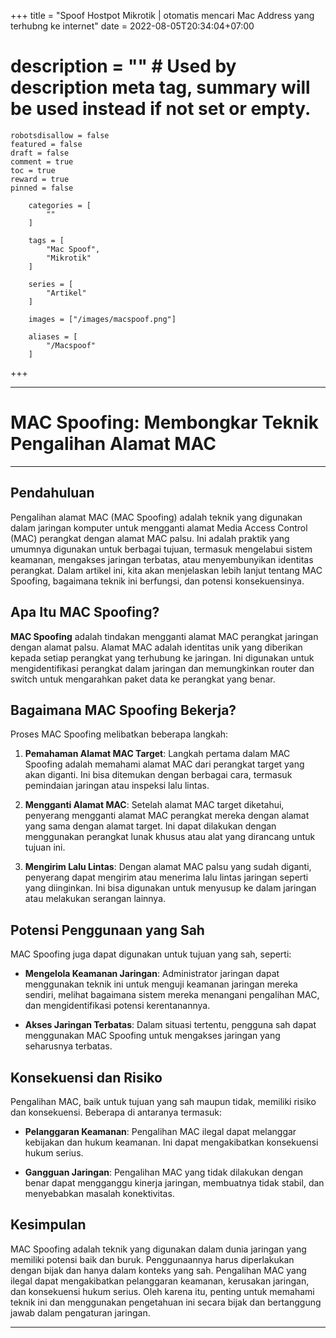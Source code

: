 +++
	title = "Spoof Hostpot Mikrotik | otomatis mencari Mac Address yang terhubng ke internet"
	date = 2022-08-05T20:34:04+07:00
#	description = "" # Used by description meta tag, summary will be used instead if not set or empty.
	robotsdisallow = false
	featured = false
	draft = false
	comment = true
	toc = true
	reward = true
	pinned = false

		categories = [
			""
		]

		tags = [
			"Mac Spoof",
			"Mikrotik"
		]

		series = [
			"Artikel"
		]

		images = ["/images/macspoof.png"]

		aliases = [
			"/Macspoof"
		]
+++



<!--more-->
- - -
# MAC Spoofing: Membongkar Teknik Pengalihan Alamat MAC

---

## Pendahuluan

Pengalihan alamat MAC (MAC Spoofing) adalah teknik yang digunakan dalam jaringan komputer untuk mengganti alamat Media Access Control (MAC) perangkat dengan alamat MAC palsu. Ini adalah praktik yang umumnya digunakan untuk berbagai tujuan, termasuk mengelabui sistem keamanan, mengakses jaringan terbatas, atau menyembunyikan identitas perangkat. Dalam artikel ini, kita akan menjelaskan lebih lanjut tentang MAC Spoofing, bagaimana teknik ini berfungsi, dan potensi konsekuensinya.

## Apa Itu MAC Spoofing?

**MAC Spoofing** adalah tindakan mengganti alamat MAC perangkat jaringan dengan alamat palsu. Alamat MAC adalah identitas unik yang diberikan kepada setiap perangkat yang terhubung ke jaringan. Ini digunakan untuk mengidentifikasi perangkat dalam jaringan dan memungkinkan router dan switch untuk mengarahkan paket data ke perangkat yang benar.

## Bagaimana MAC Spoofing Bekerja?

Proses MAC Spoofing melibatkan beberapa langkah:

1. **Pemahaman Alamat MAC Target**: Langkah pertama dalam MAC Spoofing adalah memahami alamat MAC dari perangkat target yang akan diganti. Ini bisa ditemukan dengan berbagai cara, termasuk pemindaian jaringan atau inspeksi lalu lintas.

2. **Mengganti Alamat MAC**: Setelah alamat MAC target diketahui, penyerang mengganti alamat MAC perangkat mereka dengan alamat yang sama dengan alamat target. Ini dapat dilakukan dengan menggunakan perangkat lunak khusus atau alat yang dirancang untuk tujuan ini.

3. **Mengirim Lalu Lintas**: Dengan alamat MAC palsu yang sudah diganti, penyerang dapat mengirim atau menerima lalu lintas jaringan seperti yang diinginkan. Ini bisa digunakan untuk menyusup ke dalam jaringan atau melakukan serangan lainnya.

## Potensi Penggunaan yang Sah

MAC Spoofing juga dapat digunakan untuk tujuan yang sah, seperti:

- **Mengelola Keamanan Jaringan**: Administrator jaringan dapat menggunakan teknik ini untuk menguji keamanan jaringan mereka sendiri, melihat bagaimana sistem mereka menangani pengalihan MAC, dan mengidentifikasi potensi kerentanannya.

- **Akses Jaringan Terbatas**: Dalam situasi tertentu, pengguna sah dapat menggunakan MAC Spoofing untuk mengakses jaringan yang seharusnya terbatas.

## Konsekuensi dan Risiko

Pengalihan MAC, baik untuk tujuan yang sah maupun tidak, memiliki risiko dan konsekuensi. Beberapa di antaranya termasuk:

- **Pelanggaran Keamanan**: Pengalihan MAC ilegal dapat melanggar kebijakan dan hukum keamanan. Ini dapat mengakibatkan konsekuensi hukum serius.

- **Gangguan Jaringan**: Pengalihan MAC yang tidak dilakukan dengan benar dapat mengganggu kinerja jaringan, membuatnya tidak stabil, dan menyebabkan masalah konektivitas.

## Kesimpulan

MAC Spoofing adalah teknik yang digunakan dalam dunia jaringan yang memiliki potensi baik dan buruk. Penggunaannya harus diperlakukan dengan bijak dan hanya dalam konteks yang sah. Pengalihan MAC yang ilegal dapat mengakibatkan pelanggaran keamanan, kerusakan jaringan, dan konsekuensi hukum serius. Oleh karena itu, penting untuk memahami teknik ini dan menggunakan pengetahuan ini secara bijak dan bertanggung jawab dalam pengaturan jaringan.

- - -



